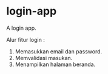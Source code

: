 # login-app
A login app.

Alur fitur login :
1. Memasukkan email dan password.
2. Memvalidasi masukan.
3. Menampilkan halaman beranda.
